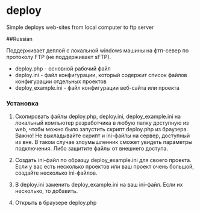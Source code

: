 deploy
======
Simple deploys web-sites from local computer to ftp server

##Russian

Поддерживает деплой с локальной windows машины на фтп-север по протоколу FTP (не поддерживает sFTP).

- deploy.php - основной рабочий файл
- deploy.ini - файл конфигурации, который содержит список файлов конфигурации отдельных проектов
- deploy_example.ini - файл конфигурации веб-сайта или проекта

### Установка

1. Скопировать файлы deploy.php, deploy.ini, deploy_example.ini на локальный компьютер разработчика в любую папку доступную из web, чтобы можно было запустить скрипт deploy.php из браузера.
Важно! Не выкладывайте скрипт и ini-файлы на сервер, доступный из вне. В таком случае злоумышленник сможет увидеть параметры подключения. Либо защитите файлы от внешнего доступа.

2. Создать ini-файл по образцу deploy_example.ini для своего проекта. Если у вас есть несколько проектов или ваш проект очень большой, создайте несколько ini-файлов.

3. В deploy.ini заменить deploy_example.ini на ваш ini-файл. Если их несколько, то добавить.

4. Открыть в браузере deploy.php